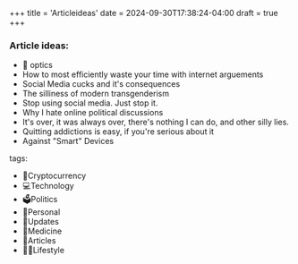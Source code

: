 +++
title = 'Articleideas'
date = 2024-09-30T17:38:24-04:00
draft = true
+++

### Article ideas:
- 🚆 optics
- How to most efficiently waste your time with internet arguements
- Social Media cucks and it's consequences
- The silliness of modern transgenderism
- Stop using social media. Just stop it.
- Why I hate online political discussions
- It's over, it was always over, there's nothing I can do, and other silly lies.
- Quitting addictions is easy, if you're serious about it
- Against "Smart" Devices

tags:
- 💸Cryptocurrency
- 💻Technology
- 🗳️Politics
- 🧑Personal
- 🤭Updates
- 💊Medicine
- 🚆Articles
- 🚶‍♀️Lifestyle